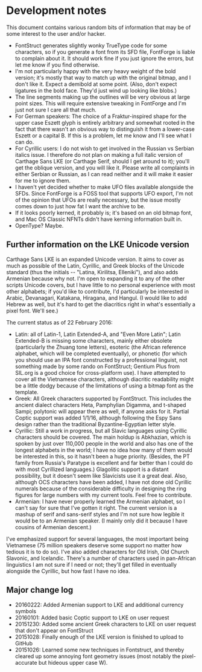 Development notes
=================

This document contains various random bits of information that may be of some interest to the user and/or hacker.

* FontStruct generates slightly wonky TrueType code for some characters, so if you generate a font from its SFD file, FontForge is liable to complain about it. It should work fine if you just ignore the errors, but let me know if you find otherwise.
* I'm not particularly happy with the very heavy weight of the bold version; it's mostly that way to match up with the original bitmap, and I don't like it. Expect a demibold at some point. (Also, don't expect ligatures in the bold face. They'd just wind up looking like blobs.)
* The line segments making up the outlines will be very obvious at large point sizes. This will require extensive tweaking in FontForge and I'm just not sure I care all that much.
* For German speakers: The choice of a Fraktur-inspired shape for the upper case Eszett glyph is entirely arbitrary and somewhat rooted in the fact that there wasn't an obvious way to distinguish it from a lower-case Eszett or a capital B. If this is a problem, let me know and I'll see what I can do.
* For Cyrillic users: I do not wish to get involved in the Russian vs Serbian italics issue. I therefore do not plan on making a full italic version of Carthage Sans LKE (or Carthage Serif, should I get around to it); you'll get the oblique version, and you will like it. Please write all complaints in either Serbian or Russian, as I can read neither and it will make it easier for me to ignore them.
* I haven't yet decided whether to make UFO files available alongside the SFDs. Since FontForge is a FOSS tool that supports UFO export, I'm not of the opinion that UFOs are really necessary, but the issue mostly comes down to just how fat I want the archive to be. 
* If it looks poorly kerned, it probably is; it's based on an old bitmap font, and Mac OS Classic NFNTs didn't have kerning information built in.
* OpenType? Maybe.

Further information on the LKE Unicode version
----------------------------------------------

Carthage Sans LKE is an expanded Unicode version. It aims to cover as much as possible of the Latin, Cyrillic, and Greek blocks of the Unicode standard (thus the initials -- "Latina, Kirilitsa, Elleniki"), and also adds Armenian because why not. I'm open to expanding it to any of the other scripts Unicode covers, but I have little to no personal experience with most other alphabets; if you'd like to contribute, I'd particularly be interested in Arabic, Devanagari, Katakana, Hiragana, and Hangul. (I would like to add Hebrew as well, but it's hard to get the diacritics right in what's essentially a pixel font. We'll see.)

The current status as of 22 February 2016: 

* Latin: all of Latin-1, Latin Extended-A, and "Even More Latin"; Latin Extended-B is missing some characters, mainly either obsolete (particularly the Zhuang tone letters), esoteric (the African reference alphabet, which will be completed eventually), or phonetic (for which you should use an IPA font constructed by a professional linguist, not something made by some rando on FontStruct; Gentium Plus from SIL.org is a good choice for cross-platform use). I have attempted to cover all the Vietnamese characters, although diacritic readability might be a little dodgy because of the limitations of using a bitmap font as the template.
* Greek: All Greek characters supported by FontStruct. This includes the ancient dialect characters Heta, Pamphylian Digamma, and t-shaped Sampi; polytonic will appear there as well, if anyone asks for it. Partial Coptic support was added 1/1/16, although following the Espy Sans design rather than the traditional Byzantine-Egyptian letter style. 
* Cyrillic: Still a work in progress, but all Slavic languages using Cyrillic characters should be covered. The main holdup is Abkhazian, which is spoken by just over 110,000 people in the world and also has one of the longest alphabets in the world; I have no idea how many of them would be interested in this, so it hasn't been a huge priority. (Besides, the PT family from Russia's Paratype is excellent and far better than I could do with most Cyrillized languages.) Glagolitic support is a distant possibility, but it doesn't seem like Slavicists use it a great deal. Also, although OCS characters have been added, I have not done old Cyrillic numerals because of the considerable difficulty in designing the ring figures for large numbers with my current tools. Feel free to contribute.
* Armenian: I have never properly learned the Armenian alphabet, so I can't say for sure that I've gotten it right. The current version is a mashup of serif and sans-serif styles and I'm not sure how legible it would be to an Armenian speaker. (I mainly only did it because I have cousins of Armenian descent.)

I've emphasized support for several languages, the most important being Vietnamese (75 million speakers deserve some support no matter how tedious it is to do so). I've also added characters for Old Irish, Old Church Slavonic, and Icelandic. There's a number of characters used in pan-African linguistics I am not sure if I need or not; they'll get filled in eventually alongside the Cyrillic, but how fast I have no idea. 

Major change log
----------------
* 20160222: Added Armenian support to LKE and additional currency symbols
* 20160101: Added basic Coptic support to LKE on user request
* 20151230: Added some ancient Greek characters to LKE on user request that don't appear on FontStruct
* 20151028: Finally enough of the LKE version is finished to upload to GitHub
* 20151026: Learned some new techniques in Fontstruct, and thereby cleared up some annoying font geometry issues (most notably the pixel-accurate but hideous upper case W). 

